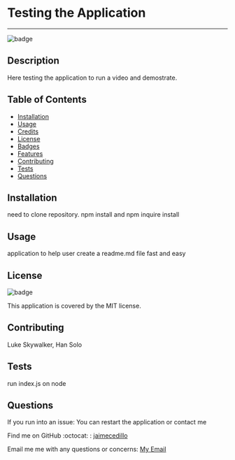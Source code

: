 
  # Testing the Application
  ---
  
  ![badge](https://img.shields.io/badge/license-MIT-brightgreen)<br />

  ## Description
  Here testing the application to run a video and demostrate.<br />

## Table of Contents 
- [Installation](#Installation)
- [Usage](#Usage)
- [Credits](#Credits)
- [License](#License)
- [Badges](#Badges)
- [Features](#Features)
- [Contributing](#Contributing)
- [Tests](#Test)
- [Questions](#Questions)

## Installation
need to clone repository. npm install and npm inquire install

## Usage
application to help user create a readme.md file fast and easy

## License
![badge](https://img.shields.io/badge/license-MIT-brightgreen)<br />

This application is covered by the MIT license.

## Contributing
Luke Skywalker, Han Solo

## Tests
run index.js on node

## Questions

If you run into an issue:
You can restart the application or contact me<br />

Find me on GitHub :octocat: : [jaimecedillo](https://github.com/jaimecedillo)<br />

Email me me with any questions or concerns: [My Email](mailto:serj162004@yahoo.com)<br />

